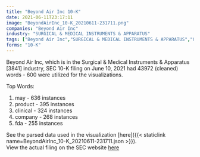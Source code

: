 ```yaml
---
title: "Beyond Air Inc 10-K"
date: 2021-06-11T23:17:11
image: "BeyondAirInc_10-K_20210611-231711.png"
companies: "Beyond Air Inc"
industry: "SURGICAL & MEDICAL INSTRUMENTS & APPARATUS"
tags: ["Beyond Air Inc","SURGICAL & MEDICAL INSTRUMENTS & APPARATUS","06-10-2021","10-K"]
forms: "10-K"
---
```

Beyond Air Inc, which is in the Surgical & Medical Instruments & Apparatus [3841] industry, SEC 10-K filing on June 10, 2021 had 43972 (cleaned) words - 600 were utilized for the visualizations.

Top Words:
1. may - 636 instances
2. product - 395 instances
3. clinical - 324 instances
4. company - 268 instances
5. fda - 255 instances


See the parsed data used in the visualization [here]({{< staticlink name=BeyondAirInc_10-K_20210611-231711.json >}}).  
View the actual filing on the SEC website [here](https://www.sec.gov/Archives/edgar/data/1641631/0001493152-21-014050.txt)